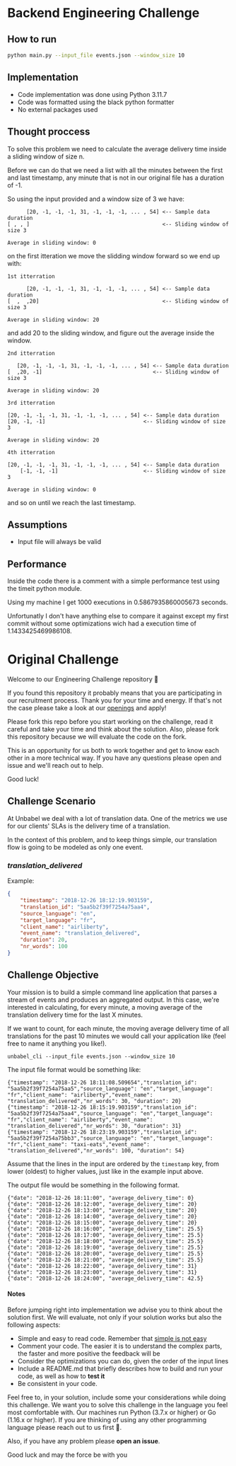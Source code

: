# Backend Engineering Challenge

## How to run

```bash
python main.py --input_file events.json --window_size 10
```

## Implementation

- Code implementation was done using Python 3.11.7
- Code was formatted using the black python formatter
- No external packages used

## Thought proccess

To solve this problem we need to calculate the average delivery time inside a sliding window of size n.

Before we can do that we need a list with all the minutes between the first and last timestamp, any minute that is not in our original file has a duration of -1.

So using the input provided and a window size of 3 we have:

```
      [20, -1, -1, -1, 31, -1, -1, -1, ... , 54] <-- Sample data duration
[ , , ]                                          <-- Sliding window of size 3

Average in sliding window: 0
```

on the first itteration we move the slidding window forward so we end up with:

```
1st itterration

      [20, -1, -1, -1, 31, -1, -1, -1, ... , 54] <-- Sample data duration
[  ,  ,20]                                       <-- Sliding window of size 3

Average in sliding window: 20
```

and add 20 to the sliding window, and figure out the average inside the window.

```
2nd itterration

   [20, -1, -1, -1, 31, -1, -1, -1, ... , 54] <-- Sample data duration
[  ,20, -1]                                   <-- Sliding window of size 3

Average in sliding window: 20
```

```
3rd itterration

[20, -1, -1, -1, 31, -1, -1, -1, ... , 54] <-- Sample data duration
[20, -1, -1]                               <-- Sliding window of size 3

Average in sliding window: 20
```

```
4th itterration

[20, -1, -1, -1, 31, -1, -1, -1, ... , 54] <-- Sample data duration
    [-1, -1, -1]                           <-- Sliding window of size 3

Average in sliding window: 0
```

and so on until we reach the last timestamp.

## Assumptions

- Input file will always be valid

## Performance

Inside the code there is a comment with a simple performance test using the timeit python module.

Using my machine I get 1000 executions in 0.5867935860005673 seconds.

Unfortunatly I don't have anything else to compare it against except my first commit without some optimizations wich had a execution time of 1.1433425469986108.


# Original Challenge

Welcome to our Engineering Challenge repository 🖖

If you found this repository it probably means that you are participating in our recruitment process. Thank you for your time and energy. If that's not the case please take a look at our [openings](https://unbabel.com/careers/) and apply!

Please fork this repo before you start working on the challenge, read it careful and take your time and think about the solution. Also, please fork this repository because we will evaluate the code on the fork.

This is an opportunity for us both to work together and get to know each other in a more technical way. If you have any questions please open and issue and we'll reach out to help.

Good luck!

## Challenge Scenario

At Unbabel we deal with a lot of translation data. One of the metrics we use for our clients' SLAs is the delivery time of a translation. 

In the context of this problem, and to keep things simple, our translation flow is going to be modeled as only one event.

### *translation_delivered*

Example:

```json
{
	"timestamp": "2018-12-26 18:12:19.903159",
	"translation_id": "5aa5b2f39f7254a75aa4",
	"source_language": "en",
	"target_language": "fr",
	"client_name": "airliberty",
	"event_name": "translation_delivered",
	"duration": 20,
	"nr_words": 100
}
```

## Challenge Objective

Your mission is to build a simple command line application that parses a stream of events and produces an aggregated output. In this case, we're interested in calculating, for every minute, a moving average of the translation delivery time for the last X minutes.

If we want to count, for each minute, the moving average delivery time of all translations for the past 10 minutes we would call your application like (feel free to name it anything you like!).

	unbabel_cli --input_file events.json --window_size 10
	
The input file format would be something like:

	{"timestamp": "2018-12-26 18:11:08.509654","translation_id": "5aa5b2f39f7254a75aa5","source_language": "en","target_language": "fr","client_name": "airliberty","event_name": "translation_delivered","nr_words": 30, "duration": 20}
	{"timestamp": "2018-12-26 18:15:19.903159","translation_id": "5aa5b2f39f7254a75aa4","source_language": "en","target_language": "fr","client_name": "airliberty","event_name": "translation_delivered","nr_words": 30, "duration": 31}
	{"timestamp": "2018-12-26 18:23:19.903159","translation_id": "5aa5b2f39f7254a75bb3","source_language": "en","target_language": "fr","client_name": "taxi-eats","event_name": "translation_delivered","nr_words": 100, "duration": 54}

Assume that the lines in the input are ordered by the `timestamp` key, from lower (oldest) to higher values, just like in the example input above.

The output file would be something in the following format.

```
{"date": "2018-12-26 18:11:00", "average_delivery_time": 0}
{"date": "2018-12-26 18:12:00", "average_delivery_time": 20}
{"date": "2018-12-26 18:13:00", "average_delivery_time": 20}
{"date": "2018-12-26 18:14:00", "average_delivery_time": 20}
{"date": "2018-12-26 18:15:00", "average_delivery_time": 20}
{"date": "2018-12-26 18:16:00", "average_delivery_time": 25.5}
{"date": "2018-12-26 18:17:00", "average_delivery_time": 25.5}
{"date": "2018-12-26 18:18:00", "average_delivery_time": 25.5}
{"date": "2018-12-26 18:19:00", "average_delivery_time": 25.5}
{"date": "2018-12-26 18:20:00", "average_delivery_time": 25.5}
{"date": "2018-12-26 18:21:00", "average_delivery_time": 25.5}
{"date": "2018-12-26 18:22:00", "average_delivery_time": 31}
{"date": "2018-12-26 18:23:00", "average_delivery_time": 31}
{"date": "2018-12-26 18:24:00", "average_delivery_time": 42.5}
```

#### Notes

Before jumping right into implementation we advise you to think about the solution first. We will evaluate, not only if your solution works but also the following aspects:

+ Simple and easy to read code. Remember that [simple is not easy](https://www.infoq.com/presentations/Simple-Made-Easy)
+ Comment your code. The easier it is to understand the complex parts, the faster and more positive the feedback will be
+ Consider the optimizations you can do, given the order of the input lines
+ Include a README.md that briefly describes how to build and run your code, as well as how to **test it**
+ Be consistent in your code. 

Feel free to, in your solution, include some your considerations while doing this challenge. We want you to solve this challenge in the language you feel most comfortable with. Our machines run Python (3.7.x or higher) or Go (1.16.x or higher). If you are thinking of using any other programming language please reach out to us first 🙏.

Also, if you have any problem please **open an issue**. 

Good luck and may the force be with you
